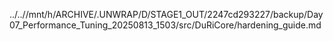 ../..//mnt/h/ARCHIVE/.UNWRAP/D/STAGE1_OUT/2247cd293227/backup/Day07_Performance_Tuning_20250813_1503/src/DuRiCore/hardening_guide.md